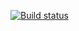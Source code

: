[![Build status](https://ci.appveyor.com/api/projects/status/dog8f2bri1cjhysr/branch/main?svg=true)](https://ci.appveyor.com/project/Luchezarnaya79/java2-4bdd/branch/main)

